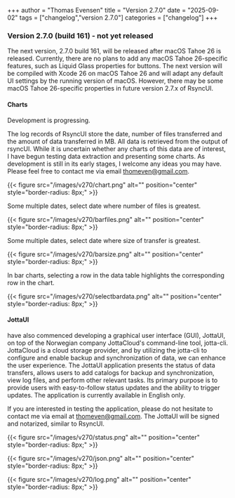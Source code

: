 +++
author = "Thomas Evensen"
title = "Version 2.7.0"
date = "2025-09-02"
tags = ["changelog","version 2.7.0"]
categories = ["changelog"]
+++

### Version 2.7.0 (build 161) - not yet released

The next version, 2.7.0 build 161, will be released after macOS Tahoe 26 is released. Currently, there are no plans to add any macOS Tahoe 26-specific features, such as Liquid Glass properties for buttons. The next version will be compiled with Xcode 26 on macOS Tahoe 26 and will adapt any default UI settings by the running version of macOS. However, there may be some macOS Tahoe 26-specific properties in future version 2.7.x of RsyncUI.

#### Charts

Development is progressing.

The log records of RsyncUI store the date, number of files transferred and the amount of data transferred in MB. All data is retrieved from the output of rsyncUI. While it is uncertain whether any charts of this data are of interest, I have begun testing data extraction and presenting some charts. As development is still in its early stages, I welcome any ideas you may have. Please feel free to contact me via email thomeven@gmail.com.

{{< figure src="/images/v270/chart.png" alt="" position="center" style="border-radius: 8px;" >}}

Some multiple dates, select date where number of files is greatest.

{{< figure src="/images/v270/barfiles.png" alt="" position="center" style="border-radius: 8px;" >}}

Some multiple dates, select date where size of transfer is greatest.

{{< figure src="/images/v270/barsize.png" alt="" position="center" style="border-radius: 8px;" >}}

In bar charts, selecting a row in the data table highlights the corresponding row in the chart.

{{< figure src="/images/v270/selectbardata.png" alt="" position="center" style="border-radius: 8px;" >}}

#### JottaUI

 have also commenced developing a graphical user interface (GUI), JottaUI, on top of the Norwegian company JottaCloud's command-line tool, jotta-cli. JottaCloud is a cloud storage provider, and by utilizing the jotta-cli to configure and enable backup and synchronization of data, we can enhance the user experience. The JottaUI application presents the status of data transfers, allows users to add catalogs for backup and synchronization, view log files, and perform other relevant tasks. Its primary purpose is to provide users with easy-to-follow status updates and the ability to trigger updates. The application is currently available in English only.

If you are interested in testing the application, please do not hesitate to contact me via email at thomeven@gmail.com. The JottaUI will be signed and notarized, similar to RsyncUI.

{{< figure src="/images/v270/status.png" alt="" position="center" style="border-radius: 8px;" >}}

{{< figure src="/images/v270/json.png" alt="" position="center" style="border-radius: 8px;" >}}

{{< figure src="/images/v270/log.png" alt="" position="center" style="border-radius: 8px;" >}}
